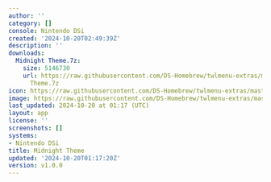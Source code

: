 ```yaml
---
author: ''
category: []
console: Nintendo DSi
created: '2024-10-20T02:49:39Z'
description: ''
downloads:
  Midnight Theme.7z:
    size: 5146730
    url: https://raw.githubusercontent.com/DS-Homebrew/twlmenu-extras/master/_nds/TWiLightMenu/dsimenu/themes/Midnight
      Theme.7z
icon: https://raw.githubusercontent.com/DS-Homebrew/twlmenu-extras/master/unistore/icons/dsi.png
image: https://raw.githubusercontent.com/DS-Homebrew/twlmenu-extras/master/unistore/icons/dsi.png
last_updated: 2024-10-20 at 01:17 (UTC)
layout: app
license: ''
screenshots: []
systems:
- Nintendo DSi
title: Midnight Theme
updated: '2024-10-20T01:17:20Z'
version: v1.0.0
---
```

